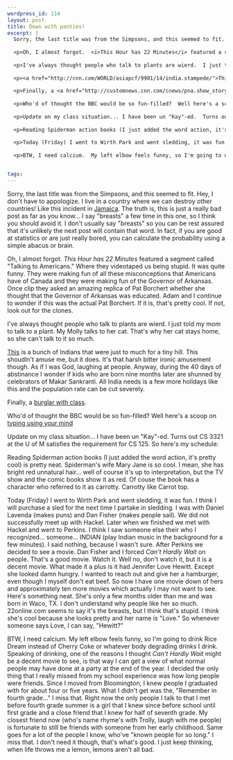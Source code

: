 ```yaml
--- 
wordpress_id: 114
layout: post
title: Down with panties!
excerpt: |
  Sorry, the last title was from the Simpsons, and this seemed to fit.  Hey, I don't have to appologize.  I live in a country where we can destroy other countries!  Like this incident in <a href="http://www.22online.com/199901/14/brief1.html">Jamaica</a>.  The truth is, this is just a really bad post as far as you know... I say "breasts" a few time in this one, so I think you should avoid it.  I don't usually say "breasts" so you can be rest assured that it's unlikely the next post will contain that word.  In fact, if you are good at statistics or are just really bored, you can calculate the probability using a simple abacus or brain.
  
  <p>Oh, I almost forgot.  <i>This Hour has 22 Minutes</i> featured a segment called "Talking to Americans."  Where they videotaped us being stupid.  It was quite funny.  They were making fun of all these misconceptions that Americans have of Canada and they were making fun of the Governor of Arkansas.  Once clip they asked an amazing replica of Pat Borchert whether she thought that the Governor of Arkansas was educated.  Adam and I continue to wonder if this was the actual Pat Borchert.  If it is, that's pretty cool.  If not, look out for the clones.
  
  <p>I've always thought people who talk to plants are wierd.  I just told my mom to talk to a plant.  My Molly talks to her cat.  That's why her cat stays home, so she can't talk to it so much.
  
  <p><a href="http://cnn.com/WORLD/asiapcf/9901/14/india.stampede/">This</a> is a bunch of Indians that were just to much for a tiny hill.  This shoudln't amuse me, but it does.  It's that harsh bitter ironic amusement though.  As if I was God, laughing at people.  Anyway, during the 40 days of abstinance I wonder if kids who are born nine months later are shunned by celebrators of Makar Sankranti.  All India needs is a few more holidays like this and the population rate can be cut severely.
  
  <p>Finally, a <a href="http://customnews.cnn.com/cnews/pna.show_story?p_art_id=3330404&p_section_name=U.S.">burglar with class</a>.
  
  <p>Who'd of thought the BBC would be so fun-filled?  Well here's a scoop on <a href="http://news.bbc.co.uk/hi/english/sci/tech/newsid_254000/254621.stm"> typing using your mind</a>
  
  <p>Update on my class situation... I have been un "Kay"-ed.  Turns out CS 3321 at the U of M satisfies the requirement for CS 125.  So here's my schedule:
  
  <p>Reading Spiderman action books (I just added the word action, it's pretty cool) is pretty neat.  Spiderman's wife Mary Jane is so cool.  I mean, she has bright red unnatural hair... well of course it's up to interpretation, but the TV show and the comic books show it as red.  Of couse the book has a character who referred to it as carrotty.  Carrotty like Carrot top.  
  
  <p>Today (Friday) I went to Wirth Park and went sledding, it was fun.  I think I will purchase a sled for the next time I partake in sledding.  I was with Daniel Lavenda (makes puns) and Dan Fisher (makes people sail).  We did not successfully meet up with Hackel.  Later when we finished we met with Hackel and went to Perkins.  I think I saw someone else their who I recognized... someone... INDIAN (play Indian music in the background for a few minutes).  I said nothing, because I wasn't sure.  After Perkins we decided to see a movie.  Dan Fisher and I forced <i>Can't Hardly Wait</i> on people.  That's a good movie.  Watch it.  Well no, don't watch it, but it is a decent movie.  What made it a plus is it had Jennifer Love Hewitt.  Except she looked damn hungry.  I wanted to reach out and give her a hamburger, even though I myself don't eat beef.  So now I have one movie down of hers and approximately ten more movies which actually I may not want to see.  Here's something neat.  She's only a few months older than me and was born in Waco, TX.  I don't understand why people like her so much.  22online.com seems to say it's the breasts, but I think that's stupid.  I think she's cool because she looks pretty and her name is "Love."  So whenever someone says Love, I can say, "Hewitt?"
  
  <p>BTW, I need calcium.  My left elbow feels funny, so I'm going to drink Rice Dream instead of Cherry Coke or whatever body degrading drinks I drink.  Speaking of drinking, one of the reasons I thought <i>Can't Hardly Wait</i> might be a decent movie to see, is that way I can get a view of what normal people may have done at a party at the end of the year.  I decided the only thing that I really missed from my school experience was how long people were friends.  Since I moved from Bloomington, I knew people I graduated with for about four or five years.  What I didn't get was the, "Remember in fourth grade..."  I miss that.  Right now the only people I talk to that I met before fourth grade summer is a girl that I knew since before school until first grade and a close friend that I knew for half of seventh grade.  My closest friend now (who's name rhyme's with Trolly, laugh with me people) is fortunate to still be friends with someone from her early childhood.  Same goes for a lot of the people I know, who've "known people for so long."  I miss that.  I don't need it though, that's what's good.  I just keep thinking, when life throws me a lemon, lemons aren't all bad.


tags: 
---
```


Sorry, the last title was from the Simpsons, and this seemed to fit.  Hey, I don't have to appologize.  I live in a country where we can destroy other countries!  Like this incident in <a href="http://www.22online.com/199901/14/brief1.html">Jamaica</a>.  The truth is, this is just a really bad post as far as you know... I say "breasts" a few time in this one, so I think you should avoid it.  I don't usually say "breasts" so you can be rest assured that it's unlikely the next post will contain that word.  In fact, if you are good at statistics or are just really bored, you can calculate the probability using a simple abacus or brain.

<p>Oh, I almost forgot.  <i>This Hour has 22 Minutes</i> featured a segment called "Talking to Americans."  Where they videotaped us being stupid.  It was quite funny.  They were making fun of all these misconceptions that Americans have of Canada and they were making fun of the Governor of Arkansas.  Once clip they asked an amazing replica of Pat Borchert whether she thought that the Governor of Arkansas was educated.  Adam and I continue to wonder if this was the actual Pat Borchert.  If it is, that's pretty cool.  If not, look out for the clones.

<p>I've always thought people who talk to plants are wierd.  I just told my mom to talk to a plant.  My Molly talks to her cat.  That's why her cat stays home, so she can't talk to it so much.

<p><a href="http://cnn.com/WORLD/asiapcf/9901/14/india.stampede/">This</a> is a bunch of Indians that were just to much for a tiny hill.  This shoudln't amuse me, but it does.  It's that harsh bitter ironic amusement though.  As if I was God, laughing at people.  Anyway, during the 40 days of abstinance I wonder if kids who are born nine months later are shunned by celebrators of Makar Sankranti.  All India needs is a few more holidays like this and the population rate can be cut severely.

<p>Finally, a <a href="http://customnews.cnn.com/cnews/pna.show_story?p_art_id=3330404&p_section_name=U.S.">burglar with class</a>.

<p>Who'd of thought the BBC would be so fun-filled?  Well here's a scoop on <a href="http://news.bbc.co.uk/hi/english/sci/tech/newsid_254000/254621.stm"> typing using your mind</a>

<p>Update on my class situation... I have been un "Kay"-ed.  Turns out CS 3321 at the U of M satisfies the requirement for CS 125.  So here's my schedule:

<p>Reading Spiderman action books (I just added the word action, it's pretty cool) is pretty neat.  Spiderman's wife Mary Jane is so cool.  I mean, she has bright red unnatural hair... well of course it's up to interpretation, but the TV show and the comic books show it as red.  Of couse the book has a character who referred to it as carrotty.  Carrotty like Carrot top.  

<p>Today (Friday) I went to Wirth Park and went sledding, it was fun.  I think I will purchase a sled for the next time I partake in sledding.  I was with Daniel Lavenda (makes puns) and Dan Fisher (makes people sail).  We did not successfully meet up with Hackel.  Later when we finished we met with Hackel and went to Perkins.  I think I saw someone else their who I recognized... someone... INDIAN (play Indian music in the background for a few minutes).  I said nothing, because I wasn't sure.  After Perkins we decided to see a movie.  Dan Fisher and I forced <i>Can't Hardly Wait</i> on people.  That's a good movie.  Watch it.  Well no, don't watch it, but it is a decent movie.  What made it a plus is it had Jennifer Love Hewitt.  Except she looked damn hungry.  I wanted to reach out and give her a hamburger, even though I myself don't eat beef.  So now I have one movie down of hers and approximately ten more movies which actually I may not want to see.  Here's something neat.  She's only a few months older than me and was born in Waco, TX.  I don't understand why people like her so much.  22online.com seems to say it's the breasts, but I think that's stupid.  I think she's cool because she looks pretty and her name is "Love."  So whenever someone says Love, I can say, "Hewitt?"

<p>BTW, I need calcium.  My left elbow feels funny, so I'm going to drink Rice Dream instead of Cherry Coke or whatever body degrading drinks I drink.  Speaking of drinking, one of the reasons I thought <i>Can't Hardly Wait</i> might be a decent movie to see, is that way I can get a view of what normal people may have done at a party at the end of the year.  I decided the only thing that I really missed from my school experience was how long people were friends.  Since I moved from Bloomington, I knew people I graduated with for about four or five years.  What I didn't get was the, "Remember in fourth grade..."  I miss that.  Right now the only people I talk to that I met before fourth grade summer is a girl that I knew since before school until first grade and a close friend that I knew for half of seventh grade.  My closest friend now (who's name rhyme's with Trolly, laugh with me people) is fortunate to still be friends with someone from her early childhood.  Same goes for a lot of the people I know, who've "known people for so long."  I miss that.  I don't need it though, that's what's good.  I just keep thinking, when life throws me a lemon, lemons aren't all bad.

